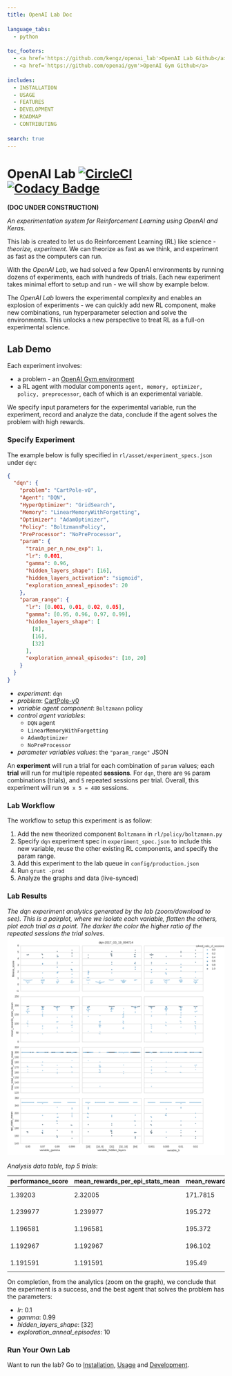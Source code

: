 ```yaml
---
title: OpenAI Lab Doc

language_tabs:
  - python

toc_footers:
  - <a href='https://github.com/kengz/openai_lab'>OpenAI Lab Github</a>
  - <a href='https://github.com/openai/gym'>OpenAI Gym Github</a>

includes:
  - INSTALLATION
  - USAGE
  - FEATURES
  - DEVELOPMENT
  - ROADMAP
  - CONTRIBUTING

search: true
---
```


# OpenAI Lab [![CircleCI](https://circleci.com/gh/kengz/openai_lab.svg?style=shield)](https://circleci.com/gh/kengz/openai_lab) [![Codacy Badge](https://api.codacy.com/project/badge/Grade/a0e6bbbb6c4845ccaab2db9aecfecbb0)](https://www.codacy.com/app/kengzwl/openai_lab?utm_source=github.com&amp;utm_medium=referral&amp;utm_content=kengz/openai_lab&amp;utm_campaign=Badge_Grade)

**(DOC UNDER CONSTRUCTION)**

_An experimentation system for Reinforcement Learning using OpenAI and Keras._

This lab is created to let us do Reinforcement Learning (RL) like science - _theorize, experiment_. We can theorize as fast as we think, and experiment as fast as the computers can run.

With the _OpenAI Lab_, we had solved a few OpenAI environments by running dozens of experiments, each with hundreds of trials. Each new experiment takes minimal effort to setup and run - we will show by example below.

The _OpenAI Lab_ lowers the experimental complexity and enables an explosion of experiments - we can quickly add new RL component, make new combinations, run hyperparameter selection and solve the environments. This unlocks a new perspective to treat RL as a full-on experimental science.


## Lab Demo

Each experiment involves:
- a problem - an [OpenAI Gym environment](https://gym.openai.com/envs)
- a RL agent with modular components `agent, memory, optimizer, policy, preprocessor`, each of which is an experimental variable.

We specify input parameters for the experimental variable, run the experiment, record and analyze the data, conclude if the agent solves the problem with high rewards.

### Specify Experiment

The example below is fully specified in `rl/asset/experiment_specs.json` under `dqn`:

```json
{
  "dqn": {
    "problem": "CartPole-v0",
    "Agent": "DQN",
    "HyperOptimizer": "GridSearch",
    "Memory": "LinearMemoryWithForgetting",
    "Optimizer": "AdamOptimizer",
    "Policy": "BoltzmannPolicy",
    "PreProcessor": "NoPreProcessor",
    "param": {
      "train_per_n_new_exp": 1,
      "lr": 0.001,
      "gamma": 0.96,
      "hidden_layers_shape": [16],
      "hidden_layers_activation": "sigmoid",
      "exploration_anneal_episodes": 20
    },
    "param_range": {
      "lr": [0.001, 0.01, 0.02, 0.05],
      "gamma": [0.95, 0.96, 0.97, 0.99],
      "hidden_layers_shape": [
        [8],
        [16],
        [32]
      ],
      "exploration_anneal_episodes": [10, 20]
    }
  }
}
```

- *experiment*: `dqn`
- *problem*: [CartPole-v0](https://gym.openai.com/envs/CartPole-v0)
- *variable agent component*: `Boltzmann` policy
- *control agent variables*:
    - `DQN` agent
    - `LinearMemoryWithForgetting`
    - `AdamOptimizer`
    - `NoPreProcessor`
- *parameter variables values*: the `"param_range"` JSON

An **experiment** will run a trial for each combination of `param` values; each **trial** will run for multiple repeated **sessions**. For `dqn`, there are `96` param combinations (trials), and `5` repeated sessions per trial. Overall, this experiment will run `96 x 5 = 480` sessions.


### Lab Workflow

The workflow to setup this experiment is as follow:

1. Add the new theorized component `Boltzmann` in `rl/policy/boltzmann.py`
2. Specify `dqn` experiment spec in `experiment_spec.json` to include this new variable,  reuse the other existing RL components, and specify the param range.
3. Add this experiment to the lab queue in `config/production.json`
4. Run `grunt -prod`
5. Analyze the graphs and data (live-synced)


### Lab Results

_The dqn experiment analytics generated by the lab (zoom/download to see). This is a pairplot, where we isolate each variable, flatten the others, plot each trial as a point. The darker the color the higher ratio of the repeated sessions the trial solves._
<img alt="The dqn experiment analytics" src="./images/dqn.png" />

_Analysis data table, top 5 trials_:

|performance_score|mean_rewards_per_epi_stats_mean|mean_rewards_stats_mean|epi_stats_mean|solved_ratio_of_sessions|num_of_sessions|max_total_rewards_stats_mean|t_stats_mean|trial_id|variable_exploration_anneal_episodes|variable_gamma|variable_hidden_layers_shape|variable_lr|
|:--|:--|:--|:--|:--|:--|:--|:--|:--|:--|:--|:--|:--|
|1.39203|2.32005|171.7815|120.0|0.6|5|200.0|189.8|dqn-2017_02_21_182442_t46|10|0.99|[32]|0.02|
|1.239977|1.239977|195.272|167.2|1.0|5|200.0|199.0|dqn-2017_02_21_182442_t45|10|0.99|[32]|0.01|
|1.196581|1.196581|195.372|168.0|1.0|5|200.0|199.0|dqn-2017_02_21_182442_t80|20|0.97|[32]|0.001|
|1.192967|1.192967|196.102|165.4|1.0|5|200.0|199.0|dqn-2017_02_21_182442_t68|20|0.96|[32]|0.001|
|1.191591|1.191591|195.49|166.2|1.0|5|200.0|195.0|dqn-2017_02_21_182442_t28|10|0.97|[16]|0.001|

On completion, from the analytics (zoom on the graph), we conclude that the experiment is a success, and the best agent that solves the problem has the parameters:

- *lr*: 0.1
- *gamma*: 0.99
- *hidden_layers_shape*: [32]
- *exploration_anneal_episodes*: 10


### Run Your Own Lab

Want to run the lab? Go to [Installation](#installation), [Usage](#Usage) and [Development](#development).
